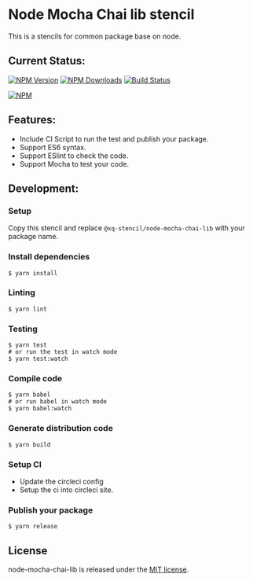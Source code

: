 # Node Mocha Chai lib stencil
This is a stencils for common package base on node.

## Current Status:

[![NPM Version](https://img.shields.io/npm/v/@xq-stencil/node-mocha-chai-lib.svg)](https://npmjs.org/package/@xq-stencil/node-mocha-chai-lib)
[![NPM Downloads](https://img.shields.io/npm/dm/@xq-stencil/node-mocha-chai-lib.svg)](https://npmjs.org/package/@xq-stencil/node-mocha-chai-lib)
[![Build Status](https://circleci.com/gh/xqstencils/node-mocha-chai-lib.svg?style=svg)](https://circleci.com/gh/xqstencils/node-mocha-chai-lib)

[![NPM](https://nodei.co/npm/@xq-stencil/node-mocha-chai-lib.png?downloads=true&downloadRank=true&stars=true)](https://nodei.co/npm/@xq-stencil/node-mocha-chai-lib/)

## Features:

* Include CI Script to run the test and publish your package.
* Support ES6 syntax.
* Support ESlint to check the code.
* Support Mocha to test your code.

## Development:

### Setup

Copy this stencil and replace `@xq-stencil/node-mocha-chai-lib` with your package name.

### Install dependencies

```
$ yarn install
```

### Linting

```
$ yarn lint
```

### Testing

```
$ yarn test
# or run the test in watch mode
$ yarn test:watch
```

### Compile code

```
$ yarn babel
# or run babel in watch mode
$ yarn babel:watch
```

### Generate distribution code

```
$ yarn build
```

### Setup CI

* Update the circleci config
* Setup the ci into circleci site.


### Publish your package

```
$ yarn release
```

## License

node-mocha-chai-lib is released under the [MIT license](https://github.com/xqstencils/node-mocha-chai-lib/blob/master/LICENSE).
